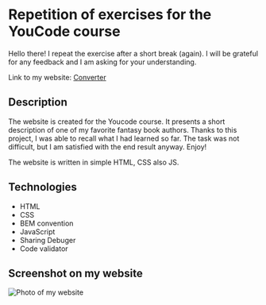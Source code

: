 
# Repetition of exercises for the YouCode course

Hello there! I repeat the exercise after a short break (again). I will be grateful for any feedback and I am asking for your understanding.

Link to my website: [Converter](https://machloy.github.io/Currency-converter-repeat-/)

## Description

The website is created for the Youcode course. It presents a short description of one of my favorite fantasy book authors. Thanks to this project, I was able to recall what I had learned so far. The task was not difficult, but I am satisfied with the end result anyway. Enjoy!

The website is written in simple HTML, CSS also JS.

## Technologies

-   HTML
-   CSS
-   BEM convention
-   JavaScript
-   Sharing Debuger
-   Code validator

## Screenshot on my website

![Photo of my website](https://i.postimg.cc/SQfkctmG/Screenshot-1.png)

